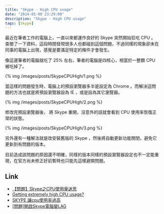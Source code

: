 ```yaml
---
title: "Skype - High CPU usage"
date: "2014-01-08 23:29:00"
description: "Skype - High CPU usage"
tags: [Skype]
---
```



最近在筆者工作的電腦上，一直以來都運作良好的 Skype 突然開始狂吃 CPU 。查閱了一下資料，這段時間發現很多人也都碰到這個問題，不過同樣的現象卻未在同事的電腦上出現，感覺是要滿足特定的條件才會發生。  

<!--More-->


像這邊筆者的電腦就吃了 25% 左右，筆者的電腦是四核心，相當於一整顆 CPU 被吃掉了。  

{% img /images/posts/SkypeCPUHigh/1.png %}


當這樣的問題發生時，電腦上的預設瀏覽器多半是設定為 Chrome 。而解決這問題的方法也就是將預設瀏覽器設為 IE ，或是設為其它瀏覽器。  

{% img /images/posts/SkypeCPUHigh/2.png %}


修改完預設瀏覽器後， 將 Skype 重開，沒意外的話就會看到 CPU 使用率恢復正常的狀態。  

{% img /images/posts/SkypeCPUHigh/3.png %}


另外還有一種解法就是改安裝舊版的 Skype ，然後將自動更新功能關閉，避免它更新到有問題的版本。  

目前造成該問題的原因還不明確，同樣的版本同樣的預設瀏覽器設定也不一定能重現，在官方尚未修正好前暫時也只能先這樣避開問題。  


Link
----
* [【問題】Skype之CPU使用量迷思](http://forum.gamer.com.tw/C.php?bsn=60030&snA=328960)
* [Getting extremely high CPU usage?](http://community.skype.com/t5/Windows-desktop-client/Getting-extremely-high-CPU-usage/td-p/1914583/page/3)
* [SKYPE 讓cpu使用率過高](http://7club.ithome.com.tw/article/10038479/1)
* [[問題]開啟Skype電腦變LAG](http://vas.skype.pchome.com.tw/forum/board.action?method=gotoPostViewPage&boardId=2&topicId=10156)
